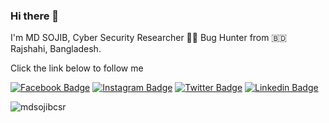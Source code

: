 ### Hi there 👋



I'm MD SOJIB, Cyber Security Researcher 🧑‍💻️ Bug Hunter from 🇧🇩 Rajshahi, Bangladesh.

Click the link below to follow me

[![Facebook Badge](https://img.shields.io/badge/-MDSOJIB-1877F2?style=flat-square&labelColor=1877F2&logo=facebook&logoColor=white&link=https://facebook.com/mdsojibcsr1)](https://facebook.com/mdsojibcsr1) [![Instagram Badge](https://img.shields.io/badge/-MDSOJIB-E4405F?style=flat-square&labelColor=E4405F&logo=instagram&logoColor=white&link=https://instagram.com/mdsojibcsr)](https://instagram.com/mdsojibcsr) [![Twitter Badge](https://img.shields.io/badge/-MDSOJIB-1ca0f1?style=flat-square&labelColor=1ca0f1&logo=twitter&logoColor=white&link=https://twitter.com/mdsojibcsr)](https://twitter.com/mdsojibcsr) [![Linkedin Badge](https://img.shields.io/badge/-MDSOJIB-blue?style=flat-square&logo=Linkedin&logoColor=white&link=https://www.linkedin.com/in/mdsojibcsr/)](https://www.linkedin.com/in/mdsojibcsr/) 

<p align="left"> <img src="https://komarev.com/ghpvc/?username=mdsojibcsr&label=Profile%20views&color=C70039&style=flat" alt="mdsojibcsr" /> </p>












